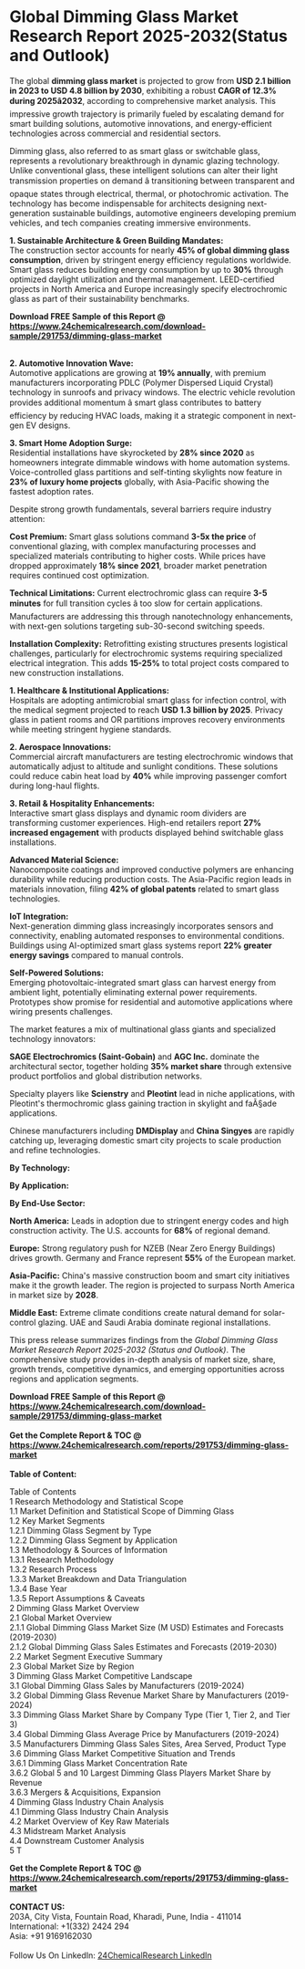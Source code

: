 <h1>Global Dimming Glass Market Research Report 2025-2032(Status and Outlook)</h1><p>The global <strong>dimming glass market</strong> is projected to grow from <strong>USD 2.1 billion in 2023 to USD 4.8 billion by 2030</strong>, exhibiting a robust <strong>CAGR of 12.3% during 2025â2032</strong>, according to comprehensive market analysis. This impressive growth trajectory is primarily fueled by escalating demand for smart building solutions, automotive innovations, and energy-efficient technologies across commercial and residential sectors.</p><p>Dimming glass, also referred to as smart glass or switchable glass, represents a revolutionary breakthrough in dynamic glazing technology. Unlike conventional glass, these intelligent solutions can alter their light transmission properties on demand â transitioning between transparent and opaque states through electrical, thermal, or photochromic activation. The technology has become indispensable for architects designing next-generation sustainable buildings, automotive engineers developing premium vehicles, and tech companies creating immersive environments.</p><p><strong>1. Sustainable Architecture &amp; Green Building Mandates:</strong><br>
The construction sector accounts for nearly <strong>45% of global dimming glass consumption</strong>, driven by stringent energy efficiency regulations worldwide. Smart glass reduces building energy consumption by up to <strong>30%</strong> through optimized daylight utilization and thermal management. LEED-certified projects in North America and Europe increasingly specify electrochromic glass as part of their sustainability benchmarks.</p><div><b>Download FREE Sample of this Report @ 
            <a href="https://www.24chemicalresearch.com/download-sample/291753/dimming-glass-market">
            https://www.24chemicalresearch.com/download-sample/291753/dimming-glass-market</a></b></div><br><p><strong>2. Automotive Innovation Wave:</strong><br>
Automotive applications are growing at <strong>19% annually</strong>, with premium manufacturers incorporating PDLC (Polymer Dispersed Liquid Crystal) technology in sunroofs and privacy windows. The electric vehicle revolution provides additional momentum â smart glass contributes to battery efficiency by reducing HVAC loads, making it a strategic component in next-gen EV designs.</p><p><strong>3. Smart Home Adoption Surge:</strong><br>
Residential installations have skyrocketed by <strong>28% since 2020</strong> as homeowners integrate dimmable windows with home automation systems. Voice-controlled glass partitions and self-tinting skylights now feature in <strong>23% of luxury home projects</strong> globally, with Asia-Pacific showing the fastest adoption rates.</p><p>Despite strong growth fundamentals, several barriers require industry attention:</p><p><strong>Cost Premium:</strong> Smart glass solutions command <strong>3-5x the price</strong> of conventional glazing, with complex manufacturing processes and specialized materials contributing to higher costs. While prices have dropped approximately <strong>18% since 2021</strong>, broader market penetration requires continued cost optimization.</p><p><strong>Technical Limitations:</strong> Current electrochromic glass can require <strong>3-5 minutes</strong> for full transition cycles â too slow for certain applications. Manufacturers are addressing this through nanotechnology enhancements, with next-gen solutions targeting sub-30-second switching speeds.</p><p><strong>Installation Complexity:</strong> Retrofitting existing structures presents logistical challenges, particularly for electrochromic systems requiring specialized electrical integration. This adds <strong>15-25%</strong> to total project costs compared to new construction installations.</p><p><strong>1. Healthcare &amp; Institutional Applications:</strong><br>
Hospitals are adopting antimicrobial smart glass for infection control, with the medical segment projected to reach <strong>USD 1.3 billion by 2025</strong>. Privacy glass in patient rooms and OR partitions improves recovery environments while meeting stringent hygiene standards.</p><p><strong>2. Aerospace Innovations:</strong><br>
Commercial aircraft manufacturers are testing electrochromic windows that automatically adjust to altitude and sunlight conditions. These solutions could reduce cabin heat load by <strong>40%</strong> while improving passenger comfort during long-haul flights.</p><p><strong>3. Retail &amp; Hospitality Enhancements:</strong><br>
Interactive smart glass displays and dynamic room dividers are transforming customer experiences. High-end retailers report <strong>27% increased engagement</strong> with products displayed behind switchable glass installations.</p><p><strong>Advanced Material Science:</strong><br>
Nanocomposite coatings and improved conductive polymers are enhancing durability while reducing production costs. The Asia-Pacific region leads in materials innovation, filing <strong>42% of global patents</strong> related to smart glass technologies.</p><p><strong>IoT Integration:</strong><br>
Next-generation dimming glass increasingly incorporates sensors and connectivity, enabling automated responses to environmental conditions. Buildings using AI-optimized smart glass systems report <strong>22% greater energy savings</strong> compared to manual controls.</p><p><strong>Self-Powered Solutions:</strong><br>
Emerging photovoltaic-integrated smart glass can harvest energy from ambient light, potentially eliminating external power requirements. Prototypes show promise for residential and automotive applications where wiring presents challenges.</p><p>The market features a mix of multinational glass giants and specialized technology innovators:</p><p><strong>SAGE Electrochromics (Saint-Gobain)</strong> and <strong>AGC Inc.</strong> dominate the architectural sector, together holding <strong>35% market share</strong> through extensive product portfolios and global distribution networks.</p><p>Specialty players like <strong>Scienstry</strong> and <strong>Pleotint</strong> lead in niche applications, with Pleotint's thermochromic glass gaining traction in skylight and faÃ§ade applications.</p><p>Chinese manufacturers including <strong>DMDisplay</strong> and <strong>China Singyes</strong> are rapidly catching up, leveraging domestic smart city projects to scale production and refine technologies.</p><p><strong>By Technology:</strong></p><p><strong>By Application:</strong></p><p><strong>By End-Use Sector:</strong></p><p><strong>North America:</strong> Leads in adoption due to stringent energy codes and high construction activity. The U.S. accounts for <strong>68%</strong> of regional demand.</p><p><strong>Europe:</strong> Strong regulatory push for NZEB (Near Zero Energy Buildings) drives growth. Germany and France represent <strong>55%</strong> of the European market.</p><p><strong>Asia-Pacific:</strong> China's massive construction boom and smart city initiatives make it the growth leader. The region is projected to surpass North America in market size by <strong>2028</strong>.</p><p><strong>Middle East:</strong> Extreme climate conditions create natural demand for solar-control glazing. UAE and Saudi Arabia dominate regional installations.</p><p>This press release summarizes findings from the <em>Global Dimming Glass Market Research Report 2025-2032 (Status and Outlook)</em>. The comprehensive study provides in-depth analysis of market size, share, growth trends, competitive dynamics, and emerging opportunities across regions and application segments.</p><div><b>Download FREE Sample of this Report @ 
            <a href="https://www.24chemicalresearch.com/download-sample/291753/dimming-glass-market">
            https://www.24chemicalresearch.com/download-sample/291753/dimming-glass-market</a></b></div><br><div><b>Get the Complete Report & TOC @ 
            <a href="https://www.24chemicalresearch.com/reports/291753/dimming-glass-market">
            https://www.24chemicalresearch.com/reports/291753/dimming-glass-market</a></b></div><br>
            <b>Table of Content:</b><p>Table of Contents<br />
1 Research Methodology and Statistical Scope<br />
1.1 Market Definition and Statistical Scope of Dimming Glass<br />
1.2 Key Market Segments<br />
1.2.1 Dimming Glass Segment by Type<br />
1.2.2 Dimming Glass Segment by Application<br />
1.3 Methodology & Sources of Information<br />
1.3.1 Research Methodology<br />
1.3.2 Research Process<br />
1.3.3 Market Breakdown and Data Triangulation<br />
1.3.4 Base Year<br />
1.3.5 Report Assumptions & Caveats<br />
2 Dimming Glass Market Overview<br />
2.1 Global Market Overview<br />
2.1.1 Global Dimming Glass Market Size (M USD) Estimates and Forecasts (2019-2030)<br />
2.1.2 Global Dimming Glass Sales Estimates and Forecasts (2019-2030)<br />
2.2 Market Segment Executive Summary<br />
2.3 Global Market Size by Region<br />
3 Dimming Glass Market Competitive Landscape<br />
3.1 Global Dimming Glass Sales by Manufacturers (2019-2024)<br />
3.2 Global Dimming Glass Revenue Market Share by Manufacturers (2019-2024)<br />
3.3 Dimming Glass Market Share by Company Type (Tier 1, Tier 2, and Tier 3)<br />
3.4 Global Dimming Glass Average Price by Manufacturers (2019-2024)<br />
3.5 Manufacturers Dimming Glass Sales Sites, Area Served, Product Type<br />
3.6 Dimming Glass Market Competitive Situation and Trends<br />
3.6.1 Dimming Glass Market Concentration Rate<br />
3.6.2 Global 5 and 10 Largest Dimming Glass Players Market Share by Revenue<br />
3.6.3 Mergers & Acquisitions, Expansion<br />
4 Dimming Glass Industry Chain Analysis<br />
4.1 Dimming Glass Industry Chain Analysis<br />
4.2 Market Overview of Key Raw Materials<br />
4.3 Midstream Market Analysis<br />
4.4 Downstream Customer Analysis<br />
5 T</p><div><b>Get the Complete Report & TOC @ 
            <a href="https://www.24chemicalresearch.com/reports/291753/dimming-glass-market">
            https://www.24chemicalresearch.com/reports/291753/dimming-glass-market</a></b></div><br><b>CONTACT US:</b><br>
            203A, City Vista, Fountain Road, Kharadi, Pune, India - 411014<br>
            International: +1(332) 2424 294<br>
            Asia: +91 9169162030 <br><br>
            Follow Us On LinkedIn: <a href="https://www.linkedin.com/company/24chemicalresearch/">24ChemicalResearch LinkedIn</a>